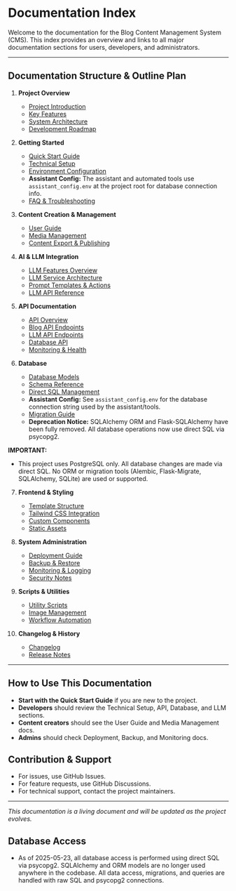 # Documentation Index

Welcome to the documentation for the Blog Content Management System (CMS). This index provides an overview and links to all major documentation sections for users, developers, and administrators.

---

## Documentation Structure & Outline Plan

1. **Project Overview**
   - [Project Introduction](project/overview.md)
   - [Key Features](project/features.md)
   - [System Architecture](project/architecture.md)
   - [Development Roadmap](project/roadmap.md)

2. **Getting Started**
   - [Quick Start Guide](guides/quick_start.md)
   - [Technical Setup](guides/technical_setup.md)
   - [Environment Configuration](guides/environment.md)
   - **Assistant Config:** The assistant and automated tools use `assistant_config.env` at the project root for database connection info.
   - [FAQ & Troubleshooting](guides/faq.md)

3. **Content Creation & Management**
   - [User Guide](guides/user_guide.md)
   - [Media Management](api/media.md)
   - [Content Export & Publishing](guides/export.md)

4. **AI & LLM Integration**
   - [LLM Features Overview](api/llm.md)
   - [LLM Service Architecture](llm/architecture.md)
   - [Prompt Templates & Actions](llm/prompts.md)
   - [LLM API Reference](api/llm_api.md)

5. **API Documentation**
   - [API Overview](api/README.md)
   - [Blog API Endpoints](api/blog.md)
   - [LLM API Endpoints](api/llm.md)
   - [Database API](api/database.md)
   - [Monitoring & Health](api/monitoring.md)

6. **Database**
   - [Database Models](database/README.md)
   - [Schema Reference](database/schema.md)
   - [Direct SQL Management](database/sql_management.md)
   - **Assistant Config:** See `assistant_config.env` for the database connection string used by the assistant/tools.
   - [Migration Guide](guides/migration.md)
   - **Deprecation Notice:** SQLAlchemy ORM and Flask-SQLAlchemy have been fully removed. All database operations now use direct SQL via psycopg2.

**IMPORTANT:**
- This project uses PostgreSQL only. All database changes are made via direct SQL. No ORM or migration tools (Alembic, Flask-Migrate, SQLAlchemy, SQLite) are used or supported.

7. **Frontend & Styling**
   - [Template Structure](frontend/templates.md)
   - [Tailwind CSS Integration](frontend/tailwind.md)
   - [Custom Components](frontend/components.md)
   - [Static Assets](frontend/static.md)

8. **System Administration**
   - [Deployment Guide](project/deployment.md)
   - [Backup & Restore](project/backup.md)
   - [Monitoring & Logging](api/monitoring.md)
   - [Security Notes](project/security.md)

9. **Scripts & Utilities**
   - [Utility Scripts](project/scripts.md)
   - [Image Management](project/images.md)
   - [Workflow Automation](project/workflow.md)

10. **Changelog & History**
    - [Changelog](../CHANGES.log)
    - [Release Notes](project/releases.md)

---

## How to Use This Documentation

- **Start with the Quick Start Guide** if you are new to the project.
- **Developers** should review the Technical Setup, API, Database, and LLM sections.
- **Content creators** should see the User Guide and Media Management docs.
- **Admins** should check Deployment, Backup, and Monitoring docs.

## Contribution & Support

- For issues, use GitHub Issues.
- For feature requests, use GitHub Discussions.
- For technical support, contact the project maintainers.

---

*This documentation is a living document and will be updated as the project evolves.*

## Database Access

- As of 2025-05-23, all database access is performed using direct SQL via psycopg2. SQLAlchemy and ORM models are no longer used anywhere in the codebase. All data access, migrations, and queries are handled with raw SQL and psycopg2 connections. 